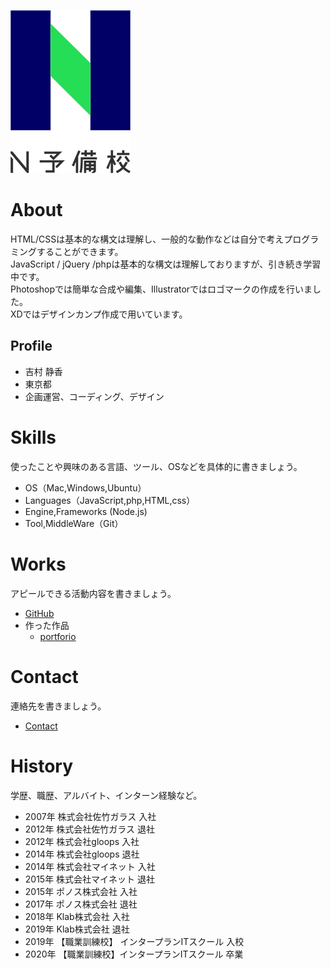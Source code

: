 ![N予備校ロゴ](nyobi_logo.png)
# About

HTML/CSSは基本的な構文は理解し、一般的な動作などは自分で考えプログラミングすることができます。  
JavaScript / jQuery /phpは基本的な構文は理解しておりますが、引き続き学習中です。  
Photoshopでは簡単な合成や編集、Illustratorではロゴマークの作成を行いました。  
XDではデザインカンプ作成で用いています。

## Profile
- 吉村 静香
- 東京都
- 企画運営、コーディング、デザイン


# Skills
使ったことや興味のある言語、ツール、OSなどを具体的に書きましょう。
- OS（Mac,Windows,Ubuntu）
- Languages（JavaScript,php,HTML,css）
- Engine,Frameworks (Node.js)
- Tool,MiddleWare（Git）

# Works
アピールできる活動内容を書きましょう。
- [GitHub](https://github.com/yoshitea)
- 作った作品
  - [portforio](https://intp.site/147/portfolio/)

# Contact
連絡先を書きましょう。
- [Contact](https://intp.site/147/portfolio/?page_id=158)

# History
学歴、職歴、アルバイト、インターン経験など。
- 2007年 株式会社佐竹ガラス 入社
- 2012年 株式会社佐竹ガラス 退社
- 2012年 株式会社gloops 入社
- 2014年 株式会社gloops 退社
- 2014年 株式会社マイネット 入社
- 2015年 株式会社マイネット 退社
- 2015年 ポノス株式会社 入社
- 2017年 ポノス株式会社 退社
- 2018年 Klab株式会社 入社
- 2019年 Klab株式会社 退社
- 2019年 【職業訓練校】 インタープランITスクール 入校
- 2020年 【職業訓練校】インタープランITスクール  卒業

